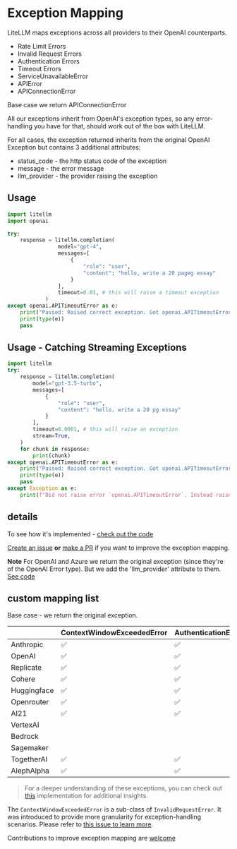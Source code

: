 # Exception Mapping

LiteLLM maps exceptions across all providers to their OpenAI counterparts.
- Rate Limit Errors
- Invalid Request Errors
- Authentication Errors
- Timeout Errors 
- ServiceUnavailableError 
- APIError 
- APIConnectionError

Base case we return APIConnectionError

All our exceptions inherit from OpenAI's exception types, so any error-handling you have for that, should work out of the box with LiteLLM. 

For all cases, the exception returned inherits from the original OpenAI Exception but contains 3 additional attributes: 
* status_code - the http status code of the exception
* message - the error message
* llm_provider - the provider raising the exception

## Usage

```python 
import litellm
import openai

try:
    response = litellm.completion(
                model="gpt-4",
                messages=[
                    {
                        "role": "user",
                        "content": "hello, write a 20 pageg essay"
                    }
                ],
                timeout=0.01, # this will raise a timeout exception
            )
except openai.APITimeoutError as e:
    print("Passed: Raised correct exception. Got openai.APITimeoutError\nGood Job", e)
    print(type(e))
    pass
```

## Usage - Catching Streaming Exceptions
```python
import litellm
try:
    response = litellm.completion(
        model="gpt-3.5-turbo",
        messages=[
            {
                "role": "user",
                "content": "hello, write a 20 pg essay"
            }
        ],
        timeout=0.0001, # this will raise an exception
        stream=True,
    )
    for chunk in response:
        print(chunk)
except openai.APITimeoutError as e:
    print("Passed: Raised correct exception. Got openai.APITimeoutError\nGood Job", e)
    print(type(e))
    pass
except Exception as e:
    print(f"Did not raise error `openai.APITimeoutError`. Instead raised error type: {type(e)}, Error: {e}")

```

## details 

To see how it's implemented - [check out the code](https://github.com/BerriAI/litellm/blob/a42c197e5a6de56ea576c73715e6c7c6b19fa249/litellm/utils.py#L1217)

[Create an issue](https://github.com/BerriAI/litellm/issues/new) **or** [make a PR](https://github.com/BerriAI/litellm/pulls) if you want to improve the exception mapping. 

**Note** For OpenAI and Azure we return the original exception (since they're of the OpenAI Error type). But we add the 'llm_provider' attribute to them. [See code](https://github.com/BerriAI/litellm/blob/a42c197e5a6de56ea576c73715e6c7c6b19fa249/litellm/utils.py#L1221)

## custom mapping list

Base case - we return the original exception.

|               | ContextWindowExceededError | AuthenticationError | InvalidRequestError | RateLimitError | ServiceUnavailableError |
|---------------|----------------------------|---------------------|---------------------|---------------|-------------------------|
| Anthropic     | ✅                          | ✅                   | ✅                   | ✅             |                         |
| OpenAI        | ✅                          | ✅                     |✅                     |✅               |✅|
| Replicate     | ✅                          | ✅                   | ✅                   | ✅             | ✅                       |
| Cohere        | ✅                          | ✅                   | ✅                    | ✅             | ✅                        |
| Huggingface   | ✅                          | ✅                   | ✅                   | ✅             |                         |
| Openrouter    | ✅                          | ✅                   | ✅                    | ✅             |                         |
| AI21          | ✅                          | ✅                   | ✅                   | ✅             |                         |
| VertexAI          |                           |                   |✅                   |             |                         |
| Bedrock          |                           |                   |✅                   |             |                         |
| Sagemaker          |                           |                   |✅                   |             |                         |
| TogetherAI    | ✅                          | ✅                   | ✅                   | ✅             |                         |
| AlephAlpha    | ✅                          | ✅                   | ✅                   | ✅             | ✅                        |


> For a deeper understanding of these exceptions, you can check out [this](https://github.com/BerriAI/litellm/blob/d7e58d13bf9ba9edbab2ab2f096f3de7547f35fa/litellm/utils.py#L1544) implementation for additional insights.

The `ContextWindowExceededError` is a sub-class of `InvalidRequestError`. It was introduced to provide more granularity for exception-handling scenarios. Please refer to [this issue to learn more](https://github.com/BerriAI/litellm/issues/228).

Contributions to improve exception mapping are [welcome](https://github.com/BerriAI/litellm#contributing)
